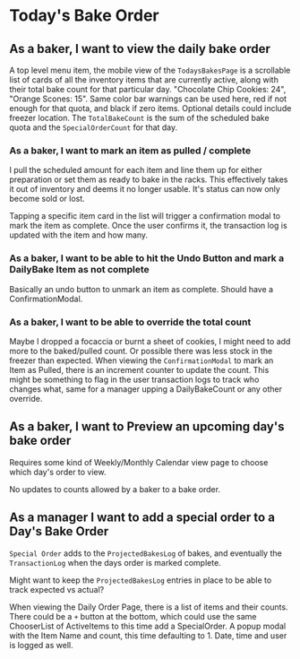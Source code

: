 # Today's Bake Order

## As a baker, I want to view the daily bake order
A top level menu item, the mobile view of the `TodaysBakesPage` is a scrollable list of cards of all the inventory items that are currently active, along with their total bake count for that particular day. "Chocolate Chip Cookies: 24", "Orange Scones: 15". Same color bar warnings can be used here, red if not enough for that quota, and black if zero items. Optional details could include freezer location. The `TotalBakeCount` is the sum of the scheduled bake quota and the `SpecialOrderCount` for that day.

### As a baker, I want to mark an item as pulled / complete
I pull the scheduled amount for each item and line them up for either preparation or set them as ready to bake in the racks. This effectively takes it out of inventory and deems it no longer usable. It's status can now only become sold or lost. 

Tapping a specific item card in the list will trigger a confirmation modal to mark the item as complete. Once the user confirms it, the transaction log is updated with the item and how many. 

### As a baker, I want to be able to hit the Undo Button and mark a DailyBake Item as not complete
Basically an undo button to unmark an item as complete. Should have a ConfirmationModal.

### As a baker, I want to be able to override the total count
Maybe I dropped a focaccia or burnt a sheet of cookies, I might need to add more to the baked/pulled count. Or possible there was less stock in the freezer than expected. When viewing the `ConfirmationModal` to mark an Item as Pulled, there is an increment counter to update the count. This might be something to flag in the user transaction logs to track who changes what, same for a manager upping a DailyBakeCount or any other override.

## As a baker, I want to Preview an upcoming day's bake order
Requires some kind of Weekly/Monthly Calendar view page to choose which day's order to view. 

No updates to counts allowed by a baker to a bake order.

## As a manager I want to add a special order to a Day's Bake Order
`Special Order` adds to the `ProjectedBakesLog` of bakes, and eventually the `TransactionLog` when the days order is marked complete. 

Might want to keep the `ProjectedBakesLog` entries in place to be able to track expected vs actual?

When viewing the Daily Order Page, there is a list of items and their counts. There could be a `+` button at the  bottom, which could use the same ChooserList of ActiveItems to this time add a SpecialOrder. A popup modal with the Item Name and count, this time defaulting to 1. Date, time and user is logged as well.  